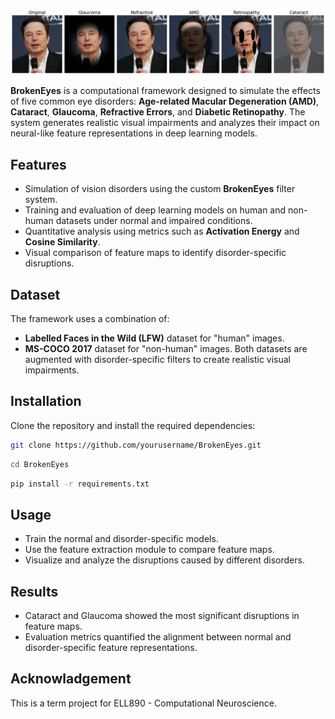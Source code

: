 ![BrokenEyes Simulation](https://raw.githubusercontent.com/proadhikary/BrokenEyes/refs/heads/main/results/processed-input/elon.png)

**BrokenEyes** is a computational framework designed to simulate the effects of five common eye disorders: **Age-related Macular Degeneration (AMD)**, **Cataract**, **Glaucoma**, **Refractive Errors**, and **Diabetic Retinopathy**. The system generates realistic visual impairments and analyzes their impact on neural-like feature representations in deep learning models.

## Features
- Simulation of vision disorders using the custom **BrokenEyes** filter system.
- Training and evaluation of deep learning models on human and non-human datasets under normal and impaired conditions.
- Quantitative analysis using metrics such as **Activation Energy** and **Cosine Similarity**.
- Visual comparison of feature maps to identify disorder-specific disruptions.

## Dataset
The framework uses a combination of:
- **Labelled Faces in the Wild (LFW)** dataset for "human" images.
- **MS-COCO 2017** dataset for "non-human" images.
Both datasets are augmented with disorder-specific filters to create realistic visual impairments.

## Installation
Clone the repository and install the required dependencies:
```bash
git clone https://github.com/yourusername/BrokenEyes.git
```
```bash
cd BrokenEyes
```
```bash
pip install -r requirements.txt
```

## Usage
- Train the normal and disorder-specific models.
- Use the feature extraction module to compare feature maps.
- Visualize and analyze the disruptions caused by different disorders.

## Results
- Cataract and Glaucoma showed the most significant disruptions in feature maps.
- Evaluation metrics quantified the alignment between normal and disorder-specific feature representations.


## Acknowladgement
This is a term project for ELL890 - Computational Neuroscience.
